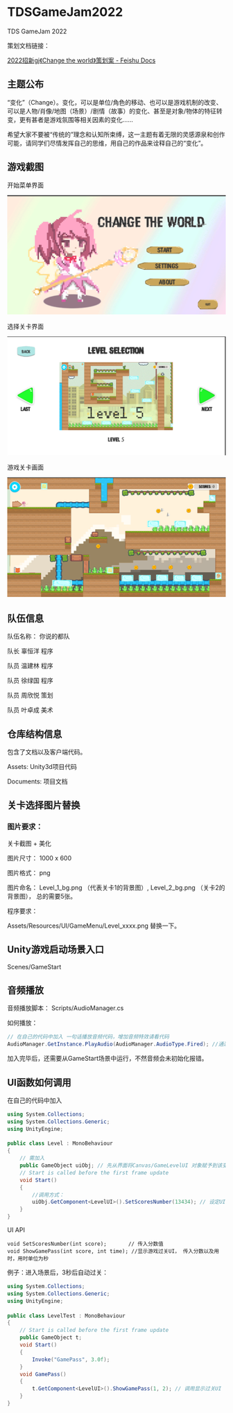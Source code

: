 # TDSGameJam2022
TDS GameJam 2022

策划文档链接：

[2022招新gj《Change the world》策划案 - Feishu Docs](https://thinkdifferent.feishu.cn/docs/doccnutJecW08ftEopMfVFUznMg)



## 主题公布

 “变化”（Change）。变化，可以是单位/角色的移动、也可以是游戏机制的改变、可以是人物/肖像/地图（场景）/剧情（故事）的变化、甚至是对象/物体的特征转变，更有甚者是游戏氛围等相关因素的变化……

希望大家不要被“传统的”理念和认知所束缚，这一主题有着无限的灵感源泉和创作可能，请同学们尽情发挥自己的思维，用自己的作品来诠释自己的“变化”。  



## 游戏截图

开始菜单界面

![img](./Documents/Images/StartMenu.png)



选择关卡界面

![img](./Documents/Images/SelectLevel.png)



游戏关卡画面

![img](./Documents/Images/Level3.png)



## 队伍信息

队伍名称： 你说的都队

队长	辜恒洋	程序

队员	温建林	程序

队员	徐绿国	程序

队员	周欣悦	策划

队员	叶卓成	美术



## 仓库结构信息

包含了文档以及客户端代码。

Assets: Unity3d项目代码

Documents: 项目文档









## 关卡选择图片替换

### 图片要求：

关卡截图 + 美化

图片尺寸： 1000 x 600

图片格式： png

图片命名： Level_1_bg.png （代表关卡1的背景图）,  Level_2_bg.png （关卡2的背景图）， 总的需要5张。



程序要求：

Assets/Resources/UI/GameMenu/Level_xxxx.png 替换一下。


## Unity游戏启动场景入口

Scenes/GameStart 




## 音频播放

音频播放脚本： Scripts/AudioManager.cs

如何播放：

```c#
// 在自己的代码中加入 一句话播放音频代码，增加音频特效请看代码
AudioManager.GetInstance.PlayAudio(AudioManager.AudioType.Fired); //通过枚举播放
```

加入完毕后，还需要从GameStart场景中运行，不然音频会未初始化报错。



## UI函数如何调用

在自己的代码中加入

```c#
using System.Collections;
using System.Collections.Generic;
using UnityEngine;

public class Level : MonoBehaviour
{
    // 需加入
    public GameObject uiObj; // 先从界面将Canvas/GameLevelUI 对象赋予到该变量
    // Start is called before the first frame update
    void Start()
    {
        //调用方式：
        uiObj.GetComponent<LevelUI>().SetScoresNumber(13434); // 设定UI显示分数。
    }
}

```

UI API

```
void SetScoresNumber(int score);       // 传入分数值
void ShowGamePass(int score, int time); //显示游戏过关UI， 传入分数以及用时，用时单位为秒
```

例子：进入场景后，3秒后自动过关：

```c#
using System.Collections;
using System.Collections.Generic;
using UnityEngine;

public class LevelTest : MonoBehaviour
{
    // Start is called before the first frame update
    public GameObject t;
    void Start()
    {
        Invoke("GamePass", 3.0f);
    }
    void GamePass()
    {
        t.GetComponent<LevelUI>().ShowGamePass(1, 2); // 调用显示过关UI
    }
}

```

  

